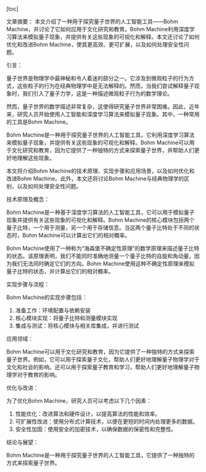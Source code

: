 
[toc]                    
                
                
文章摘要：
本文介绍了一种用于探究量子世界的人工智能工具——Bohm Machine，并讨论了它如何应用于文化研究和教育。Bohm Machine利用深度学习算法来模拟量子现象，并提供有关这些现象的可视化和解释。本文还讨论了如何优化和改进Bohm Machine，使其更高效、更可扩展，以及如何处理安全性问题。

引言：

量子世界是物理学中最神秘和令人着迷的部分之一。它涉及到微观粒子的行为方式，这些粒子的行为在经典物理学中是无法解释的。然而，当我们尝试解释量子现象时，我们引入了量子力学，这是一种描述微观粒子行为的数学理论。

然而，量子世界的数学描述非常复杂，这使得研究量子世界非常困难。因此，近年来，研究人员开始使用人工智能和深度学习算法来模拟量子现象。其中，一种常用的工具是Bohm Machine。

Bohm Machine是一种用于探究量子世界的人工智能工具，它利用深度学习算法来模拟量子现象，并提供有关这些现象的可视化和解释。Bohm Machine可以用于文化研究和教育，因为它提供了一种独特的方式来探索量子世界，并帮助人们更好地理解这些现象。

本文将介绍Bohm Machine的技术原理、实现步骤和应用场景，以及如何优化和改进Bohm Machine。此外，本文还将讨论Bohm Machine与经典物理学的区别，以及如何处理安全性问题。

技术原理及概念：

Bohm Machine是一种基于深度学习算法的人工智能工具，它可以用于模拟量子现象并提供有关这些现象的可视化和解释。Bohm Machine的核心模块包括两个量子比特，一个用于测量，另一个用于存储信息。当这两个量子比特处于不同的状态时，Bohm Machine可以计算出它们的相对概率。

Bohm Machine使用了一种称为“海森堡不确定性原理”的数学原理来描述量子比特的状态。该原理表明，我们不能同时准确地测量一个量子比特的自旋和角动量，因为我们无法同时确定它们的方向。Bohm Machine使用这种不确定性原理来模拟量子比特的状态，并计算出它们的相对概率。

实现步骤与流程：

Bohm Machine的实现步骤包括：

1. 准备工作：环境配置与依赖安装
2. 核心模块实现：将量子比特和测量模块实现
3. 集成与测试：将核心模块与相关库集成，并进行测试

应用领域：

Bohm Machine可以用于文化研究和教育，因为它提供了一种独特的方式来探索量子世界。例如，它可以用于探索量子文化，帮助人们更好地理解量子物理学对于文化和社会的影响。还可以用于探索量子教育和学习，帮助人们更好地理解量子物理学对于教育的影响。

优化与改进：

为了优化Bohm Machine，研究人员可以考虑以下几个因素：

1. 性能优化：改进算法和硬件设计，以提高算法的性能和效率。
2. 可扩展性改进：使用分布式计算技术，以便在更短的时间内处理更多的数据。
3. 安全性加固：使用安全的加密技术，以确保数据的保密性和完整性。

结论与展望：

Bohm Machine是一种用于探究量子世界的人工智能工具，它提供了一种独特的方式来探索量子世界。

